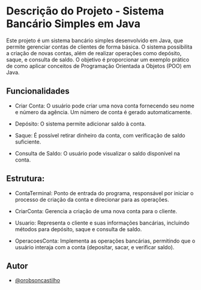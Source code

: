 
# Descrição do Projeto - Sistema Bancário Simples em Java

Este projeto é um sistema bancário simples desenvolvido em Java, que permite gerenciar contas de clientes de forma básica. O sistema possibilita a criação de novas contas, além de realizar operações como depósito, saque, e consulta de saldo. O objetivo é proporcionar um exemplo prático de como aplicar conceitos de Programação Orientada a Objetos (POO) em Java.

## Funcionalidades

- Criar Conta: O usuário pode criar uma nova conta fornecendo seu nome e número da agência. Um número de conta é gerado automaticamente.

- Depósito: O sistema permite adicionar saldo à conta.

- Saque: É possível retirar dinheiro da conta, com verificação de saldo suficiente.

- Consulta de Saldo: O usuário pode visualizar o saldo disponível na conta.

## Estrutura:
- ContaTerminal: Ponto de entrada do programa, responsável por iniciar o processo de criação da conta e direcionar para as operações.

- CriarConta: Gerencia a criação de uma nova conta para o cliente.

- Usuario: Representa o cliente e suas informações bancárias, incluindo métodos para depósito, saque e consulta de saldo.

- OperacoesConta: Implementa as operações bancárias, permitindo que o usuário interaja com a conta (depositar, sacar, e verificar saldo).


## Autor

- [@orobsoncastilho](https://github.com/orobsoncastilho)

